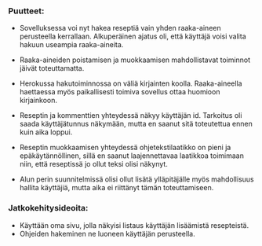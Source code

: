 ### Puutteet:
- Sovelluksessa voi nyt hakea reseptiä vain yhden raaka-aineen perusteella kerrallaan. 
Alkuperäinen ajatus oli, että käyttäjä voisi valita hakuun useampia raaka-aineita.

- Raaka-aineiden poistamisen ja muokkaamisen mahdollistavat toiminnot jäivät toteuttamatta.

- Herokussa hakutoiminnossa on väliä kirjainten koolla. Raaka-aineella haettaessa myös paikallisesti toimiva sovellus 
ottaa huomioon kirjainkoon.

- Reseptin ja kommenttien yhteydessä näkyy käyttäjän id. Tarkoitus oli saada käyttäjätunnus näkymään, 
mutta en saanut sitä toteutettua ennen kuin aika loppui.

- Reseptin muokkaamisen yhteydessä ohjetekstilaatikko on pieni ja epäkäytännöllinen, sillä en saanut laajennettavaa laatikkoa toimimaan niin,
että reseptissä jo ollut teksi olisi näkynyt.

- Alun perin suunnitelmissä olisi ollut lisätä ylläpitäjälle myös mahdollisuus hallita käyttäjiä, mutta aika ei riittänyt
tämän toteuttamiseen.

### Jatkokehitysideoita:
- Käyttään oma sivu, jolla näkyisi listaus käyttäjän lisäämistä resepteistä.
- Ohjeiden hakeminen ne luoneen käyttäjän perusteella.

